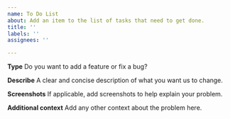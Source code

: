 ```yaml
---
name: To Do List
about: Add an item to the list of tasks that need to get done.
title: ''
labels: ''
assignees: ''

---
```


**Type**
Do you want to add a feature or fix a bug?

**Describe**
A clear and concise description of what you want us to change.

**Screenshots**
If applicable, add screenshots to help explain your problem.


**Additional context**
Add any other context about the problem here.
